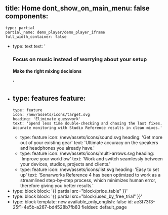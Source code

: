 title: Home
dont_show_on_main_menu: false
components:
  -
    type: partial
    partial_name: demo_player/demo_player_iframe
    full_width_container: false
  -
    type: text
    text: '<h3>Focus on music instead of worrying about your setup</h3><h4>Make the right mixing decisions</h4>'
  -
    type: features
    feature:
      -
        type: feature
        icon: /new/assets/icons/target.svg
        heading: 'Eliminate guesswork'
        text: 'Spend less time double-checking and chasing the last fixes. Accurate monitoring with Studio Reference results in clean mixes.'
      -
        type: feature
        icon: /new/assets/icons/sound.svg
        heading: 'Get more out of your existing gear'
        text: 'Ultimate accuracy on the speakers and headphones you already have.'
      -
        type: feature
        icon: /new/assets/icons/multi-arrows.svg
        heading: 'Improve your workflow'
        text: 'Work and switch seamlessly between your devices, studios, projects and clients.'
      -
        type: feature
        icon: /new/assets/icons/list.svg
        heading: 'Easy to set up'
        text: 'Sonarworks Reference 4 has been optimized to work as a streamlined step-by-step process, which minimizes human error, therefore giving you better results.'
  -
    type: block
    block: '{{ partial src="block/price_table" }}'
  -
    type: block
    block: '{{ partial src="block/used_by_free_trial" }}'
  -
    type: block
template: new
available_only_english: false
id: ae3f73f3-25f1-4e5b-a267-bd4528b7fb83
fieldset: default_page
